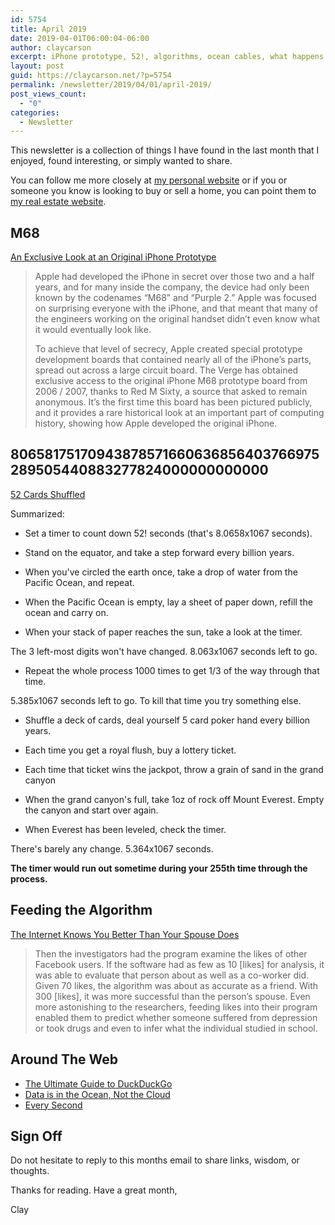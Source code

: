 ```yaml
---
id: 5754
title: April 2019
date: 2019-04-01T06:00:04-06:00
author: claycarson
excerpt: iPhone prototype, 52!, algorithms, ocean cables, what happens every second.
layout: post
guid: https://claycarson.net/?p=5754
permalink: /newsletter/2019/04/01/april-2019/
post_views_count:
  - "0"
categories:
  - Newsletter
---
```

This newsletter is a collection of things I have found in the last month that I enjoyed, found interesting, or simply wanted to share.

You can follow me more closely at [my personal website](http://claycarson.net "Personal Website") or if you or someone you know is looking to buy or sell a home, you can point them to [my real estate website](http://claycarson.com "Business Website ").

## M68

[An Exclusive Look at an Original iPhone Prototype](https://www.theverge.com/2019/3/19/18263844/apple-iphone-prototype-m68-original-development-board-red)

> Apple had developed the iPhone in secret over those two and a half years, and for many inside the company, the device had only been known by the codenames “M68” and “Purple 2.” Apple was focused on surprising everyone with the iPhone, and that meant that many of the engineers working on the original handset didn’t even know what it would eventually look like.
> 
> To achieve that level of secrecy, Apple created special prototype development boards that contained nearly all of the iPhone’s parts, spread out across a large circuit board. The Verge has obtained exclusive access to the original iPhone M68 prototype board from 2006 / 2007, thanks to Red M Sixty, a source that asked to remain anonymous. It’s the first time this board has been pictured publicly, and it provides a rare historical look at an important part of computing history, showing how Apple developed the original iPhone.

## 80658175170943878571660636856403766975289505440883277824000000000000

[52 Cards Shuffled](https://czep.net/weblog/52cards.html)

Summarized:

- Set a timer to count down 52! seconds (that's 8.0658x1067 seconds).

- Stand on the equator, and take a step forward every billion years.

- When you've circled the earth once, take a drop of water from the Pacific Ocean, and repeat.

- When the Pacific Ocean is empty, lay a sheet of paper down, refill the ocean and carry on.

- When your stack of paper reaches the sun, take a look at the timer.

The 3 left-most digits won't have changed. 8.063x1067 seconds left to go.

- Repeat the whole process 1000 times to get 1/3 of the way through that time. 

5.385x1067 seconds left to go. To kill that time you try something else.

- Shuffle a deck of cards, deal yourself 5 card poker hand every billion years.

- Each time you get a royal flush, buy a lottery ticket.

- Each time that ticket wins the jackpot, throw a grain of sand in the grand canyon

- When the grand canyon's full, take 1oz of rock off Mount Everest. Empty the canyon and start over again.

- When Everest has been leveled, check the timer.

There's barely any change. 5.364x1067 seconds.

**The timer would run out sometime during your 255th time through the process.**


## Feeding the Algorithm

[The Internet Knows You Better Than Your Spouse Does](https://www.scientificamerican.com/article/the-internet-knows-you-better-than-your-spouse-does/)

> Then the investigators had the program examine the likes of other Facebook users. If the software had as few as 10 [likes] for analysis, it was able to evaluate that person about as well as a co-worker did. Given 70 likes, the algorithm was about as accurate as a friend. With 300 [likes], it was more successful than the person’s spouse. Even more astonishing to the researchers, feeding likes into their program enabled them to predict whether someone suffered from depression or took drugs and even to infer what the individual studied in school.

## Around The Web

- [The Ultimate Guide to DuckDuckGo](https://brettterpstra.com/2019/03/07/the-ultimate-guide-to-duckduckgo/ "The Ultimate Guide to DuckDuckGo")
- [Data is in the Ocean, Not the Cloud](https://www.nytimes.com/interactive/2019/03/10/technology/internet-cables-oceans.html?smid=nytcore-ios-share "‘People think that data is in the
	cloud, but it’s not. It’s in the ocean.’")
- [Every Second](http://www.everysecond.io "Every Second")

## Sign Off

Do not hesitate to reply to this months email to share links, wisdom, or thoughts.

Thanks for reading. Have a great month,

Clay